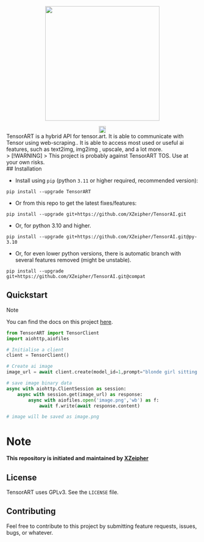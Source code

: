 <p align="center">
  <img width="300" src="https://image.tensorartassets.com/cdn-cgi/image/anim=true,f=avif,q=85/frontend/1711339876825.svg">
</p>

<div align="center">
    <a href="https://badge.fury.io/py/tensorart"><img src="https://d25lcipzij17d.cloudfront.net/badge.svg?id=py&r=r&ts=1683906897&type=6e&v=0.1&x2=0" alt="PyPI version" height="18"></a>
</div>


<div>
TensorART is a hybrid API for tensor.art. It is able to communicate with Tensor
using web-scraping.. It is
able to access most used or useful ai features, such as text2img, img2img , upscale, and a lot more.
</div>
<div>
> [!WARNING]
> This project is probably against TensorART TOS. Use at your own risks.
</div>
## Installation

- Install using `pip` (python `3.11` or higher required, recommended version): 
```shell
pip install --upgrade TensorART
```

- Or from this repo to get the latest fixes/features:
```shell
pip install --upgrade git+https://github.com/XZeipher/TensorAI.git
```

- Or, for python 3.10 and higher.
```shell
pip install --upgrade git+https://github.com/XZeipher/TensorAI.git@py-3.10
```

- Or, for even lower python versions, there is automatic branch with several features removed (might be unstable).
```shell
pip install --upgrade git+https://github.com/XZeipher/TensorAI.git@compat
```

## Quickstart

> [!NOTE]
> You can find the docs on this project [here](https://tensorapi.onrender.com/docs).

```python
from TensorART import TensorClient
import aiohttp,aiofiles

# Initialise a client
client = TensorClient()

# Create ai image
image_url = await client.create(model_id=1,prompt="blonde girl sitting in garden")

# save image binary data
async with aiohttp.ClientSession as session:
    async with session.get(image_url) as response:
        async with aiofiles.open('image.png','wb') as f:
            await f.write(await response.content)

# image will be saved as image.png

```

# Note
<strong>This repository is initiated and maintained by [XZeipher](https://github.com/XZeipher)
</strong>


## License

TensorART uses GPLv3. See the `LICENSE` file.

## Contributing

Feel free to contribute to this project by submitting
feature requests, issues, bugs, or whatever.
